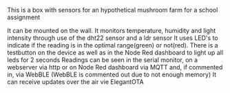 This is a box with sensors for an hypothetical mushroom farm for a school assignment

It can be mounted on the wall. It monitors temperature, humidity and light intensity through use of the dht22 sensor and a ldr sensor
It uses LED's to indicate if the reading is in the optimal range(green) or not(red).
There is a testbutton on the device as well as in the Node Red dashboard to light up all leds for 2 seconds
Readings can be seen in the serial monitor, on a webserver via http or on Node Red dashboard via MQTT and, if commented in, via WebBLE
(WebBLE is commented out due to not enough memory)
It can receive updates over the air vie ElegantOTA